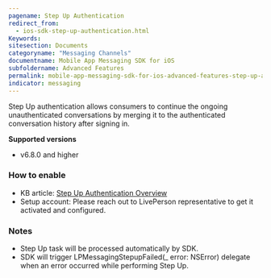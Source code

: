 ```yaml
---
pagename: Step Up Authentication
redirect_from:
  - ios-sdk-step-up-authentication.html
Keywords:
sitesection: Documents
categoryname: "Messaging Channels"
documentname: Mobile App Messaging SDK for iOS
subfoldername: Advanced Features
permalink: mobile-app-messaging-sdk-for-ios-advanced-features-step-up-authentication.html
indicator: messaging
---
```


Step Up authentication allows consumers to continue the ongoing unauthenticated conversations by merging it to the authenticated conversation history after signing in.

**Supported versions**
 - v6.8.0 and higher

### How to enable
- KB article: [Step Up Authentication Overview](https://knowledge.liveperson.com/step-up-authentication-overview/)
- Setup account: Please reach out to LivePerson representative to get it activated and configured.

### Notes
- Step Up task will be processed automatically by SDK.
- SDK will trigger LPMessagingStepupFailed(_ error: NSError) delegate when an error occurred while performing Step Up.